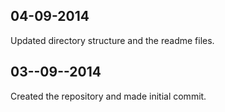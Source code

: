 04-09-2014
----------
Updated directory structure and the readme files.


03--09--2014
------------
Created the repository and made initial commit.
